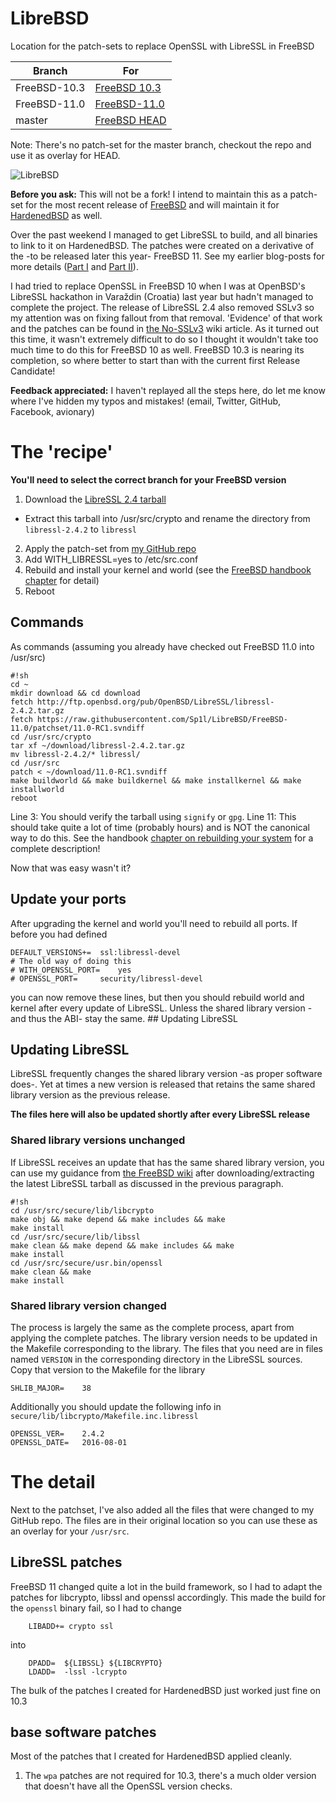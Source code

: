 # LibreBSD
Location for the patch-sets to replace OpenSSL with LibreSSL in FreeBSD

| Branch | For |
|--------|-----|
| FreeBSD-10.3 | [FreeBSD 10.3](https://github.com/freebsd/freebsd/tree/releng/10.3) |
| FreeBSD-11.0 | [FreeBSD-11.0](https://github.com/freebsd/freebsd/tree/releng/11.0) |
| master | [FreeBSD HEAD](https://github.com/freebsd/freebsd/tree/master) |

Note: There's no patch-set for the master branch, checkout the repo and use it as overlay for HEAD.

![LibreBSD](https://cloud.githubusercontent.com/assets/7547697/13683368/9a2d31f0-e706-11e5-8c72-4f66273040ac.png)

**Before you ask:** This will not be a fork! I intend to maintain this as a patch-set for the most recent release of [FreeBSD](https://freebsd.org) and will maintain it for [HardenedBSD](https://hardenedbsd.org) as well.

Over the past weekend I managed to get LibreSSL to build, and all binaries to link to it on HardenedBSD. The patches were created on a derivative of the -to be released later this year- FreeBSD 11. See my earlier blog-posts for more details ([Part I](/libressl/2016-03-05/libressl-in-hardenedbsd-base-part-i.html) and [Part II](/libressl/2016-03-06/libressl-in-hardenedbsd-base-part-ii.html)).

I had tried to replace OpenSSL in FreeBSD 10 when I was at OpenBSD's LibreSSL hackathon in Varaždin (Croatia) last year but hadn't managed to complete the project. The release of LibreSSL 2.4 also removed SSLv3 so my attention was on fixing fallout from that removal. 'Evidence' of that work and the patches can be found in [the No-SSLv3](https://wiki.freebsd.org/OpenSSL/No-SSLv3) wiki article. As it turned out this time, it wasn't extremely difficult to do so I thought it wouldn't take too much time to do this for FreeBSD 10 as well. FreeBSD 10.3 is nearing its completion, so where better to start than with the current first Release Candidate!

**Feedback appreciated:** I haven't replayed all the steps here, do let me know where I've hidden my typos and mistakes! (email, Twitter, GitHub, Facebook, avionary)

# The 'recipe'

**You'll need to select the correct branch for your FreeBSD version**

1. Download the [LibreSSL 2.4 tarball](http://ftp.openbsd.org/pub/OpenBSD/LibreSSL/libressl-2.4.2.tar.gz)
  * Extract this tarball into /usr/src/crypto and rename the directory from `libressl-2.4.2` to `libressl`
2. Apply the patch-set from [my GitHub repo](https://github.com/Sp1l/LibreBSD/tree/FreeBSD-11.0/patchset)
3. Add WITH_LIBRESSL=yes to /etc/src.conf
4. Rebuild and install your kernel and world (see the [FreeBSD handbook chapter](https://www.freebsd.org/doc/en_US.ISO8859-1/books/handbook/makeworld.html) for detail)
5. Reboot

## Commands

As commands (assuming you already have checked out FreeBSD 11.0 into /usr/src)

```shell
#!sh
cd ~
mkdir download && cd download
fetch http://ftp.openbsd.org/pub/OpenBSD/LibreSSL/libressl-2.4.2.tar.gz
fetch https://raw.githubusercontent.com/Sp1l/LibreBSD/FreeBSD-11.0/patchset/11.0-RC1.svndiff
cd /usr/src/crypto
tar xf ~/download/libressl-2.4.2.tar.gz
mv libressl-2.4.2/* libressl/
cd /usr/src
patch < ~/download/11.0-RC1.svndiff
make buildworld && make buildkernel && make installkernel && make installworld
reboot
```

Line 3: You should verify the tarball using `signify` or `gpg`.	
Line 11: This should take quite a lot of time (probably hours) and is NOT the canonical way to do this. See the handbook [chapter on rebuilding your system](https://www.freebsd.org/doc/en_US.ISO8859-1/books/handbook/makeworld.html) for a complete description!	

Now that was easy wasn't it?

## Update your ports

After upgrading the kernel and world you'll need to rebuild all ports. If before you had defined

```make
DEFAULT_VERSIONS+=	ssl:libressl-devel
# The old way of doing this
# WITH_OPENSSL_PORT=	yes
# OPENSSL_PORT=		security/libressl-devel
```

you can now remove these lines, but then you should rebuild world and kernel after every update of LibreSSL. Unless the shared library version -and thus the ABI- stay the same. ## Updating LibreSSL

## Updating LibreSSL

LibreSSL frequently changes the shared library version -as proper software does-. Yet at times a new version is released that retains the same shared library version as the previous release.

**The files here will also be updated shortly after every LibreSSL release**

### Shared library versions unchanged

If LibreSSL receives an update that has the same shared library version, you can use my guidance from [the FreeBSD wiki](https://wiki.freebsd.org/BernardSpil/PartialWorldBuilds) after downloading/extracting the latest LibreSSL tarball as discussed in the previous paragraph.

```shell
#!sh
cd /usr/src/secure/lib/libcrypto
make obj && make depend && make includes && make
make install
cd /usr/src/secure/lib/libssl
make clean && make depend && make includes && make
make install
cd /usr/src/secure/usr.bin/openssl
make clean && make
make install
```

### Shared library version changed

The process is largely the same as the complete process, apart from applying the complete patches. The library version needs to be updated in the Makefile corresponding to the library. The files that you need are in files named `VERSION` in the corresponding directory in the LibreSSL sources. Copy that version to the Makefile for the library

    SHLIB_MAJOR=    38

Additionally you should update the following info in `secure/lib/libcrypto/Makefile.inc.libressl`

    OPENSSL_VER=    2.4.2
    OPENSSL_DATE=   2016-08-01

# The detail

Next to the patchset, I've also added all the files that were changed to my GitHub repo. The files are in their original location so you can use these as an overlay for your `/usr/src`.

## LibreSSL patches

FreeBSD 11 changed quite a lot in the build framework, so I had to adapt the patches for libcrypto, libssl and openssl accordingly. This made the build for the `openssl` binary fail, so I had to change

```make
	LIBADD+= crypto ssl
```

into

```make
	DPADD=  ${LIBSSL} ${LIBCRYPTO}
	LDADD=  -lssl -lcrypto
```

The bulk of the patches I created for HardenedBSD just worked just fine on 10.3 

## base software patches

Most of the patches that I created for HardenedBSD applied cleanly.

1. The `wpa` patches are not required for 10.3, there's a much older version that doesn't have all the OpenSSL version checks.
